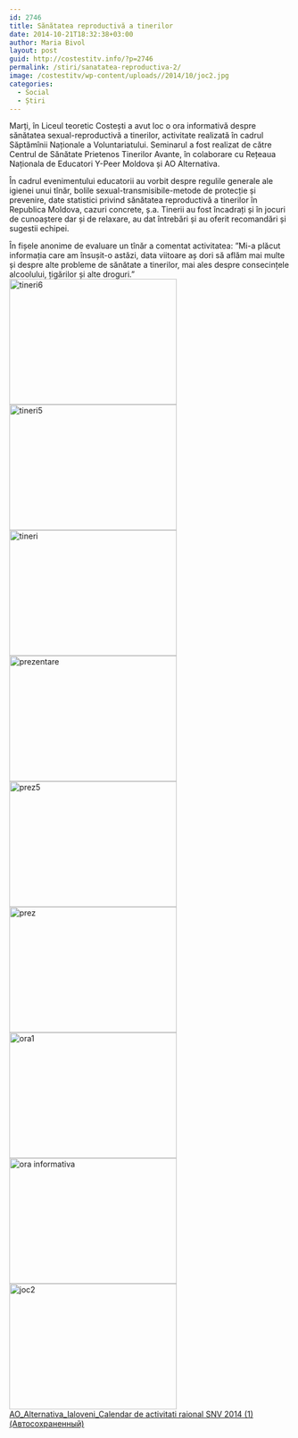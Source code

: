 ```yaml
---
id: 2746
title: Sănătatea reproductivă a tinerilor
date: 2014-10-21T18:32:38+03:00
author: Maria Bivol
layout: post
guid: http://costestitv.info/?p=2746
permalink: /stiri/sanatatea-reproductiva-2/
image: /costestitv/wp-content/uploads//2014/10/joc2.jpg
categories:
  - Social
  - Știri
---
```

Marți, în Liceul teoretic Costești a avut loc o ora informativă despre sănătatea sexual-reproductivă a tinerilor, activitate realizată în cadrul Săptămînii Naționale a Voluntariatului. Seminarul a fost realizat de către Centrul de Sănătate Prietenos Tinerilor Avante, în colaborare cu Rețeaua Naționala de Educatori Y-Peer Moldova și AO Alternativa.<!--more-->

În cadrul evenimentului educatorii au vorbit despre regulile generale ale igienei unui tînăr, bolile sexual-transmisibile-metode de protecție și prevenire, date statistici privind sănătatea reproductivă a tinerilor în Republica Moldova, cazuri concrete, ș.a. Tinerii au fost încadrați și în jocuri de cunoaștere dar și de relaxare, au dat întrebări și au oferit recomandări și sugestii echipei.

În fișele anonime de evaluare un tînăr a comentat activitatea: ”Mi-a plăcut informația care am însușit-o astăzi, data viitoare aș dori să aflăm mai multe și despre alte probleme de sănătate a tinerilor, mai ales despre consecințele alcoolului, țigărilor și alte droguri.”[<img class="alignnone size-medium wp-image-2742" src="/costestitv/wp-content/uploads//2014/10/tineri6-300x225.jpg" alt="tineri6" width="300" height="225" srcset="http://costestitv.ddev.local/costestitv/wp-content/uploads//2014/10/tineri6-300x225.jpg 300w, http://costestitv.ddev.local/costestitv/wp-content/uploads//2014/10/tineri6-45x35.jpg 45w, http://costestitv.ddev.local/costestitv/wp-content/uploads//2014/10/tineri6.jpg 1024w" sizes="(max-width: 300px) 100vw, 300px" />](/costestitv/wp-content/uploads//2014/10/tineri6.jpg) [<img class="alignnone size-medium wp-image-2741" src="/costestitv/wp-content/uploads//2014/10/tineri5-300x225.jpg" alt="tineri5" width="300" height="225" srcset="http://costestitv.ddev.local/costestitv/wp-content/uploads//2014/10/tineri5-300x225.jpg 300w, http://costestitv.ddev.local/costestitv/wp-content/uploads//2014/10/tineri5-45x35.jpg 45w, http://costestitv.ddev.local/costestitv/wp-content/uploads//2014/10/tineri5.jpg 1024w" sizes="(max-width: 300px) 100vw, 300px" />](/costestitv/wp-content/uploads//2014/10/tineri5.jpg) [<img class="alignnone size-medium wp-image-2740" src="/costestitv/wp-content/uploads//2014/10/tineri-300x225.jpg" alt="tineri" width="300" height="225" srcset="http://costestitv.ddev.local/costestitv/wp-content/uploads//2014/10/tineri-300x225.jpg 300w, http://costestitv.ddev.local/costestitv/wp-content/uploads//2014/10/tineri-45x35.jpg 45w, http://costestitv.ddev.local/costestitv/wp-content/uploads//2014/10/tineri.jpg 1024w" sizes="(max-width: 300px) 100vw, 300px" />](/costestitv/wp-content/uploads//2014/10/tineri.jpg) [<img class="alignnone size-medium wp-image-2739" src="/costestitv/wp-content/uploads//2014/10/prezentare-300x225.jpg" alt="prezentare" width="300" height="225" srcset="http://costestitv.ddev.local/costestitv/wp-content/uploads//2014/10/prezentare-300x225.jpg 300w, http://costestitv.ddev.local/costestitv/wp-content/uploads//2014/10/prezentare-45x35.jpg 45w, http://costestitv.ddev.local/costestitv/wp-content/uploads//2014/10/prezentare.jpg 1024w" sizes="(max-width: 300px) 100vw, 300px" />](/costestitv/wp-content/uploads//2014/10/prezentare.jpg) [<img class="alignnone size-medium wp-image-2738" src="/costestitv/wp-content/uploads//2014/10/prez5-300x225.jpg" alt="prez5" width="300" height="225" srcset="http://costestitv.ddev.local/costestitv/wp-content/uploads//2014/10/prez5-300x225.jpg 300w, http://costestitv.ddev.local/costestitv/wp-content/uploads//2014/10/prez5-45x35.jpg 45w, http://costestitv.ddev.local/costestitv/wp-content/uploads//2014/10/prez5.jpg 1024w" sizes="(max-width: 300px) 100vw, 300px" />](/costestitv/wp-content/uploads//2014/10/prez5.jpg) [<img class="alignnone size-medium wp-image-2737" src="/costestitv/wp-content/uploads//2014/10/prez-300x225.jpg" alt="prez" width="300" height="225" srcset="http://costestitv.ddev.local/costestitv/wp-content/uploads//2014/10/prez-300x225.jpg 300w, http://costestitv.ddev.local/costestitv/wp-content/uploads//2014/10/prez-45x35.jpg 45w, http://costestitv.ddev.local/costestitv/wp-content/uploads//2014/10/prez.jpg 1024w" sizes="(max-width: 300px) 100vw, 300px" />](/costestitv/wp-content/uploads//2014/10/prez.jpg) [<img class="alignnone size-medium wp-image-2736" src="/costestitv/wp-content/uploads//2014/10/ora1-300x225.jpg" alt="ora1" width="300" height="225" srcset="http://costestitv.ddev.local/costestitv/wp-content/uploads//2014/10/ora1-300x225.jpg 300w, http://costestitv.ddev.local/costestitv/wp-content/uploads//2014/10/ora1-45x35.jpg 45w, http://costestitv.ddev.local/costestitv/wp-content/uploads//2014/10/ora1.jpg 1024w" sizes="(max-width: 300px) 100vw, 300px" />](/costestitv/wp-content/uploads//2014/10/ora1.jpg) [<img class="alignnone size-medium wp-image-2735" src="/costestitv/wp-content/uploads//2014/10/ora-informativa-300x225.jpg" alt="ora informativa" width="300" height="225" srcset="http://costestitv.ddev.local/costestitv/wp-content/uploads//2014/10/ora-informativa-300x225.jpg 300w, http://costestitv.ddev.local/costestitv/wp-content/uploads//2014/10/ora-informativa-45x35.jpg 45w, http://costestitv.ddev.local/costestitv/wp-content/uploads//2014/10/ora-informativa.jpg 1024w" sizes="(max-width: 300px) 100vw, 300px" />](/costestitv/wp-content/uploads//2014/10/ora-informativa.jpg) [<img class="alignnone size-medium wp-image-2733" src="/costestitv/wp-content/uploads//2014/10/joc2-300x225.jpg" alt="joc2" width="300" height="225" srcset="http://costestitv.ddev.local/costestitv/wp-content/uploads//2014/10/joc2-300x225.jpg 300w, http://costestitv.ddev.local/costestitv/wp-content/uploads//2014/10/joc2-45x35.jpg 45w, http://costestitv.ddev.local/costestitv/wp-content/uploads//2014/10/joc2.jpg 1024w" sizes="(max-width: 300px) 100vw, 300px" />](/costestitv/wp-content/uploads//2014/10/joc2.jpg) [AO\_Alternativa\_Ialoveni_Calendar de activitati raional SNV 2014 (1) (Автосохраненный)](/costestitv/wp-content/uploads//2014/10/AO_Alternativa_Ialoveni_Calendar-de-activitati-raional-SNV-2014-1-Автосохраненный.docx)